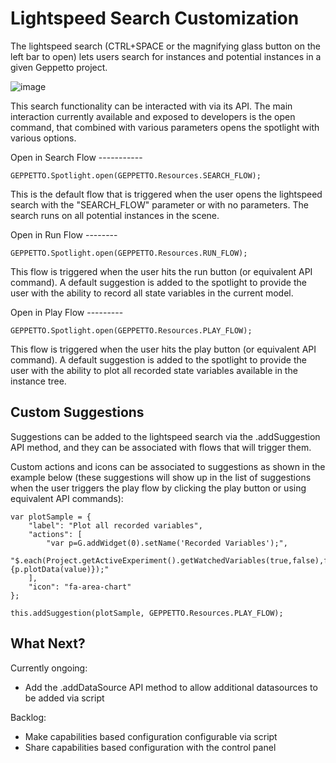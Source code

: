 Lightspeed Search Customization
===============================

The lightspeed search (CTRL+SPACE or the magnifying glass button on the
left bar to open) lets users search for instances and potential
instances in a given Geppetto project.

![image](images/sshots/spotlight.png)

This search functionality can be interacted with via its API. The main
interaction currently available and exposed to developers is the open
command, that combined with various parameters opens the spotlight with
various options.

Open in Search Flow -----------

``` {.sourceCode .javascript}
GEPPETTO.Spotlight.open(GEPPETTO.Resources.SEARCH_FLOW);
```

This is the default flow that is triggered when the user opens the
lightspeed search with the "SEARCH\_FLOW" parameter or with no
parameters. The search runs on all potential instances in the scene.

Open in Run Flow --------

``` {.sourceCode .javascript}
GEPPETTO.Spotlight.open(GEPPETTO.Resources.RUN_FLOW);
```

This flow is triggered when the user hits the run button (or equivalent
API command). A default suggestion is added to the spotlight to provide
the user with the ability to record all state variables in the current
model.

Open in Play Flow ---------

``` {.sourceCode .javascript}
GEPPETTO.Spotlight.open(GEPPETTO.Resources.PLAY_FLOW);
```

This flow is triggered when the user hits the play button (or equivalent
API command). A default suggestion is added to the spotlight to provide
the user with the ability to plot all recorded state variables available
in the instance tree.

Custom Suggestions
------------------

Suggestions can be added to the lightspeed search via the .addSuggestion
API method, and they can be associated with flows that will trigger
them.

Custom actions and icons can be associated to suggestions as shown in
the example below (these suggestions will show up in the list of
suggestions when the user triggers the play flow by clicking the play
button or using equivalent API commands):

``` {.sourceCode .javascript}
var plotSample = {
    "label": "Plot all recorded variables",
    "actions": [
        "var p=G.addWidget(0).setName('Recorded Variables');",
        "$.each(Project.getActiveExperiment().getWatchedVariables(true,false),function(index,value){p.plotData(value)});"
    ],
    "icon": "fa-area-chart"
};

this.addSuggestion(plotSample, GEPPETTO.Resources.PLAY_FLOW);
```

What Next?
----------

Currently ongoing:

-   Add the .addDataSource API method to allow additional datasources to
    be added via script

Backlog:

-   Make capabilities based configuration configurable via script
-   Share capabilities based configuration with the control panel

